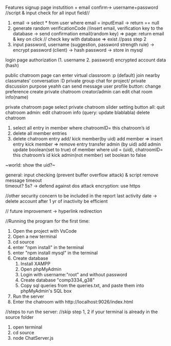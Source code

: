 Features
signup page
instutition + email
confirm→ username+password
//script & input check for all input field//

1. email -> select * from user where email = inputEmail -> return == null
2. generate random verificationCode
//insert email, verification key to the database
-> send confirmation email(random key) => page: return email & key on click
// check key with database => exist
//pass step 2
3. input password, username (suggestion, password strength rule)
-> encrypt password (client)
-> hash password -> store in mysql

login page
authorization (1. username 2. password)
encrypted account data (hash)


public chatroom page
can enter virtual classroom :p (default)
join nearby classmates’ conversation :D
private group chat
for project/ private discussion purpose yeahh
can send message 
user profile button:
change preference
create private chatroom
creator/admin can edit chat room info(name)

private chatroom page
select private chatroom slider
setting button 
all: quit chatroom
admin:
edit chatroom info (query: update blablabla)
delete chatroom
1. select all entry in member where chatroomID= this chatroom’s id
2. delete all member entries
3. delete chatroom entry 
add/ kick member(by uid)
add member => insert entry
kick member => remove entry
transfer admin (by uid)
add admin
update boolean(set to true) of member where uid = (uid), chatroomID= this chatroom’s id
kick admin(not member)
set boolean to false

~world: show the uid?~

general: input checking (prevent buffer overflow attack) & script remove
message timeout		
timeout? 5s? -> defend against dos attack
encryption: use https

//other security concern to be included in the report
last activity date -> delete account after 1 yr of inactivity
be efficient


// future improvement
-> hyperlink redirection


//Running the program for the first time:
1. Open the project with VsCode
2. Open a new terminal
3. cd source
4. enter "npm install" in the terminal
5. enter "npm install mysql" in the terminal
6. Create database
    1. Install XAMPP
    2. Open phpMyAdmin
    3. Login with username:"root" and without password
    4. Create database "comp3334_g38"
    5. Copy sql queries from the queries.txt, and paste them into phpMyAdmin's SQL box
7. Run the server
8. Enter the chatroom with http://localhost:9026/index.html

//steps to run the server: 
    //skip step 1, 2 if your terminal is already in the source folder
1. open terminal
2. cd source
3. node ChatServer.js
